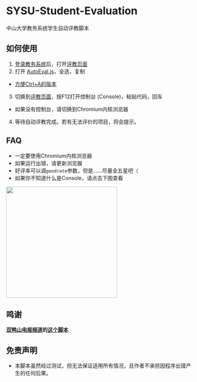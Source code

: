 # SYSU-Student-Evaluation
中山大学教务系统学生自动评教脚本

## 如何使用
1. [登录教务系统](https://uems.sysu.edu.cn/jwxt)后，打开[评教页面](https://uems.sysu.edu.cn/jwxt/mk/evaluation/#/evaluation)
2. 打开 [AutoEval.js](./AutoEval.js)，全选，复制
* [方便Ctrl+A的版本](https://raw.githubusercontent.com/oudoubleyang/SYSU-Student-Evaluation/master/AutoEval.js)
3. 切换到[评教页面](https://uems.sysu.edu.cn/jwxt/mk/evaluation/#/evaluation)，按F12打开控制台 (Console)，粘贴代码，回车
* 如果没有控制台，请切换到Chromium内核浏览器
4. 等待自动评教完成。若有无法评价的项目，将会提示。

## FAQ
* 一定要使用Chromium内核浏览器
* 如果运行出错，请更新浏览器
* 好评率可以调```goodrate```参数，但是……尽量全五星吧（
* 如果你不知道什么是Console，请点击下图查看
<img src="https://github.com/oudoubleyang/Hosting/raw/master/SYSU-Student-Evaluation/console.png" width="300">

## 鸣谢
**[双鸭山电报频道](https://t.me/cshs_edu_pill)的[这个脚本](https://t.me/cshs_edu_pill/273)**

## 免责声明
* 本脚本虽然经过测试，但无法保证适用所有情况，且作者不承担因程序出错产生的任何后果。
